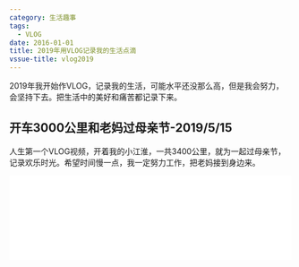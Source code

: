 ```yaml
---
category: 生活趣事
tags:
  - VLOG
date: 2016-01-01
title: 2019年用VLOG记录我的生活点滴 
vssue-title: vlog2019
---
```


2019年我开始作VLOG，记录我的生活，可能水平还没那么高，但是我会努力，会坚持下去。把生活中的美好和痛苦都记录下来。

<!-- more -->




## 开车3000公里和老妈过母亲节-2019/5/15

人生第一个VLOG视频，开着我的小江淮，一共3400公里，就为一起过母亲节，记录欢乐时光。希望时间慢一点，我一定努力工作，把老妈接到身边来。

<iframe src="//player.bilibili.com/player.html?aid=52537887&cid=91945896&page=1" scrolling="no" border="0" frameborder="no" framespacing="0" allowfullscreen="true" width="100%"> </iframe>

